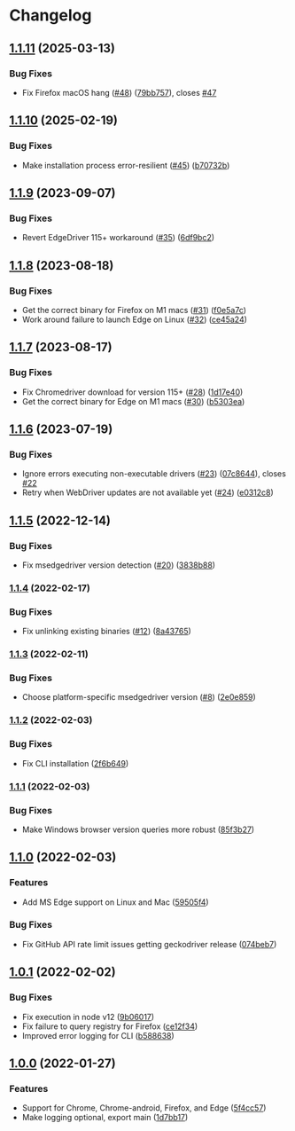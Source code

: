 # Changelog

## [1.1.11](https://github.com/shaka-project/webdriver-installer/compare/v1.1.10...v1.1.11) (2025-03-13)


### Bug Fixes

* Fix Firefox macOS hang ([#48](https://github.com/shaka-project/webdriver-installer/issues/48)) ([79bb757](https://github.com/shaka-project/webdriver-installer/commit/79bb757ada95351adfcea76ce1ab21e37d2f0cce)), closes [#47](https://github.com/shaka-project/webdriver-installer/issues/47)

## [1.1.10](https://github.com/shaka-project/webdriver-installer/compare/v1.1.9...v1.1.10) (2025-02-19)


### Bug Fixes

* Make installation process error-resilient ([#45](https://github.com/shaka-project/webdriver-installer/issues/45)) ([b70732b](https://github.com/shaka-project/webdriver-installer/commit/b70732b1f6cfab0718cca742b5c0e61899dfd752))

## [1.1.9](https://github.com/shaka-project/webdriver-installer/compare/v1.1.8...v1.1.9) (2023-09-07)


### Bug Fixes

* Revert EdgeDriver 115+ workaround ([#35](https://github.com/shaka-project/webdriver-installer/issues/35)) ([6df9bc2](https://github.com/shaka-project/webdriver-installer/commit/6df9bc2ba996a022361a299d511b99e1ea815b79))

## [1.1.8](https://github.com/shaka-project/webdriver-installer/compare/v1.1.7...v1.1.8) (2023-08-18)


### Bug Fixes

* Get the correct binary for Firefox on M1 macs ([#31](https://github.com/shaka-project/webdriver-installer/issues/31)) ([f0e5a7c](https://github.com/shaka-project/webdriver-installer/commit/f0e5a7cc8d7ccc8f367bcf9386c383645e16eb3d))
* Work around failure to launch Edge on Linux ([#32](https://github.com/shaka-project/webdriver-installer/issues/32)) ([ce45a24](https://github.com/shaka-project/webdriver-installer/commit/ce45a243e2d4e63ef32992607a1228d2b079d960))

## [1.1.7](https://github.com/shaka-project/webdriver-installer/compare/v1.1.6...v1.1.7) (2023-08-17)


### Bug Fixes

* Fix Chromedriver download for version 115+ ([#28](https://github.com/shaka-project/webdriver-installer/issues/28)) ([1d17e40](https://github.com/shaka-project/webdriver-installer/commit/1d17e40c70be980067f4972d538ddb55db88c759))
* Get the correct binary for Edge on M1 macs ([#30](https://github.com/shaka-project/webdriver-installer/issues/30)) ([b5303ea](https://github.com/shaka-project/webdriver-installer/commit/b5303ea26653cee24a122208a1e7088021a77ebe))

## [1.1.6](https://github.com/shaka-project/webdriver-installer/compare/v1.1.5...v1.1.6) (2023-07-19)


### Bug Fixes

* Ignore errors executing non-executable drivers ([#23](https://github.com/shaka-project/webdriver-installer/issues/23)) ([07c8644](https://github.com/shaka-project/webdriver-installer/commit/07c864446e68e6f8714c3d1a899b42b2d0931aae)), closes [#22](https://github.com/shaka-project/webdriver-installer/issues/22)
* Retry when WebDriver updates are not available yet ([#24](https://github.com/shaka-project/webdriver-installer/issues/24)) ([e0312c8](https://github.com/shaka-project/webdriver-installer/commit/e0312c89eab70bbb7241298846dff93e4a690753))

## [1.1.5](https://github.com/shaka-project/webdriver-installer/compare/v1.1.4...v1.1.5) (2022-12-14)


### Bug Fixes

* Fix msedgedriver version detection ([#20](https://github.com/shaka-project/webdriver-installer/issues/20)) ([3838b88](https://github.com/shaka-project/webdriver-installer/commit/3838b889772e2a0ce7167e9220969b25714f0d03))

### [1.1.4](https://github.com/shaka-project/webdriver-installer/compare/v1.1.3...v1.1.4) (2022-02-17)


### Bug Fixes

* Fix unlinking existing binaries ([#12](https://github.com/shaka-project/webdriver-installer/issues/12)) ([8a43765](https://github.com/shaka-project/webdriver-installer/commit/8a43765b54fbbf164762f7a8edf52520b4d08059))

### [1.1.3](https://github.com/shaka-project/webdriver-installer/compare/v1.1.2...v1.1.3) (2022-02-11)


### Bug Fixes

* Choose platform-specific msedgedriver version ([#8](https://github.com/shaka-project/webdriver-installer/issues/8)) ([2e0e859](https://github.com/shaka-project/webdriver-installer/commit/2e0e8598f878c0c3fcd8ed55d4e830da398a891b))


### [1.1.2](https://github.com/shaka-project/webdriver-installer/compare/v1.1.1...v1.1.2) (2022-02-03)


### Bug Fixes

* Fix CLI installation ([2f6b649](https://github.com/shaka-project/webdriver-installer/commit/2f6b649033312f778795b1372abfc0a175d70e61))

### [1.1.1](https://github.com/shaka-project/webdriver-installer/compare/v1.1.0...v1.1.1) (2022-02-03)


### Bug Fixes

* Make Windows browser version queries more robust ([85f3b27](https://github.com/shaka-project/webdriver-installer/commit/85f3b2796e06e1a0f2171b46beef73f6a0407ecb))

## [1.1.0](https://github.com/shaka-project/webdriver-installer/compare/v1.0.1...v1.1.0) (2022-02-03)


### Features

* Add MS Edge support on Linux and Mac ([59505f4](https://github.com/shaka-project/webdriver-installer/commit/59505f49b94030c63377d72e2b4639093915ab3d))


### Bug Fixes

* Fix GitHub API rate limit issues getting geckodriver release ([074beb7](https://github.com/shaka-project/webdriver-installer/commit/074beb79adf7d9807ab57b67c9edd26d9451270e))

## [1.0.1](https://github.com/shaka-project/webdriver-installer/compare/v1.0.0...v1.0.1) (2022-02-02)


### Bug Fixes

* Fix execution in node v12 ([9b06017](https://github.com/shaka-project/webdriver-installer/commit/9b06017b7c83ebfea1e600d7f667b2810ab05b5f))
* Fix failure to query registry for Firefox ([ce12f34](https://github.com/shaka-project/webdriver-installer/commit/ce12f347f96406cc1f0a219c4c44cd2a9b827254))
* Improved error logging for CLI ([b588638](https://github.com/shaka-project/webdriver-installer/commit/b588638774526d621983e0b497aa85ab217fcc46))


## [1.0.0](https://github.com/shaka-project/webdriver-installer/commits/v1.0.0) (2022-01-27)


### Features

* Support for Chrome, Chrome-android, Firefox, and Edge ([5f4cc57](https://github.com/shaka-project/webdriver-installer/commit/5f4cc578a8b911d5a6da26e46e9bf0fb95580606))
* Make logging optional, export main ([1d7bb17](https://github.com/shaka-project/webdriver-installer/commit/1d7bb1755725a50b9c5a423c55402f6a84503919))
